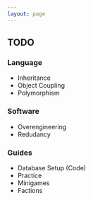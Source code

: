 ```yaml
---
layout: page
---
```

## TODO

### Language
- Inheritance
- Object Coupling
- Polymorphism

### Software
- Overengineering
- Redudancy

### Guides
- Database Setup (Code)
- Practice
- Minigames
- Factions